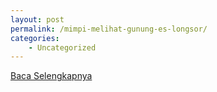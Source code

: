 ```yaml
---
layout: post
permalink: /mimpi-melihat-gunung-es-longsor/
categories:
    - Uncategorized
---
```


[Baca Selengkapnya](/03)